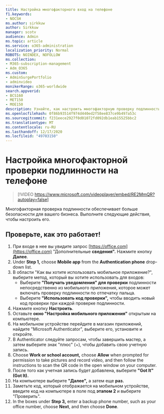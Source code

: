 ```yaml
---
title: Настройка многофакторного вход на телефоне
f1.keywords:
- NOCSH
ms.author: sirkkuw
author: Sirkkuw
manager: scotv
audience: Admin
ms.topic: article
ms.service: o365-administration
localization_priority: Normal
ROBOTS: NOINDEX, NOFOLLOW
ms.collection:
- M365-subscription-management
- Adm_O365
ms.custom:
- AdminSurgePortfolio
- adminvideo
monikerRange: o365-worldwide
search.appverid:
- BCS160
- MET150
- MOE150
description: Узнайте, как настроить многофакторную проверку подлинности на телефоне.
ms.openlocfilehash: 0f86b93514f974d440ed2f58ee837ce9b497a53c
ms.sourcegitcommit: f231eece2927f0d01072fd092db1eab15525bbc2
ms.translationtype: MT
ms.contentlocale: ru-RU
ms.lasthandoff: 12/17/2020
ms.locfileid: "49703150"
---
```

# <a name="set-up-multi-factor-authentication-on-your-phone"></a>Настройка многофакторной проверки подлинности на телефоне

> [!VIDEO https://www.microsoft.com/videoplayer/embed/RE2MmQR?autoplay=false]

Многофакторная проверка подлинности обеспечивает больше безопасности для вашего бизнеса. Выполните следующие действия, чтобы настроить его.

## <a name="try-it"></a>Проверьте, как это работает!

1. При входе в нее вы увидите запрос [https://office.com](https://office.com) "Дополнительные **сведения".** Нажмите кнопку **Далее**.
1. Under **Step 1,** choose **Mobile app** from the **Authentication phone** drop-down list.
1. В области "Как вы хотите использовать мобильное приложение?", выберите метод, который вы хотите использовать для входов:
    - Выберите **"Получать уведомления" для проверки** подлинности непосредственно из мобильного приложения, которое может включать проверку подлинности по отпечатку пальца.
    - Выберите **"Использовать код проверки",** чтобы вводить новый код проверки при каждой проверке подлинности.
1. Нажмите кнопку **Настроить**.
1. Оставьте **окно "Настройка мобильного приложения"** открытым на компьютере.
1. На мобильном устройстве перейдите в магазин приложений, найдите "Microsoft Authenticator", выберите его, установите и откройте.
1. В Authenticator следуйте запросам, чтобы завершить мастер, а затем выберите знак "плюс" (+), чтобы добавить свою учетную запись.
1. Choose **Work or school account,** choose **Allow** when prompted for permission to take pictures and record video, and then follow the instructions to scan the QR code in the open window on your computer.
1. После того как учетная запись будет добавлена, выберите **"Got It" (Got It).**
1. На компьютере выберите **"Далее",** а затем еще **раз.**
1. Заметьте код, который отображается на мобильном устройстве, введите код на компьютере в поле под **этапом 2** и выберите "Проверить". 
1. In the boxes under **Step 3,** enter a backup phone number, such as your office number, choose **Next**, and then choose **Done**.